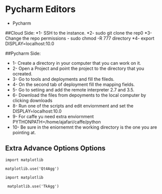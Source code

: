 # Pycharm Editors

* Pycharm


##Cloud Side:
*1- SSH to the instance.
*2- sudo git clone the rep0
*3- Change the repo permissions - sudo chmod -R 777 directory
*4- export DISPLAY=localhost:10.0

##Pycharm Side:
* 1- Create a directory in your computer that you can work on it.
* 2- Open a Project and point the project to the directory that you ocreated.
* 3- Go to tools and deployments and fill the fileds.
* 4- On the second tab of deployment fill the mapping fields.
* 5- Go to setiing and add the remote interpreter 2.7 and 3.5.
* 6- Download the files from depoyments to the local computer by clicking downloads
* 8- Run one of the scripts and edit enviornment and set the DISPLAY=localhost:10.0
* 9- For caffe yu need extra enviornment PYTHONPATH=/home/ajafari/caffe/python
* 10- Be sure in the eniornemnt the working directory is the one you are pointing at.

## Extra Advance Options Options
```
import matplotlib
```
```
matplotlib.use('Qt4Agg')
```
```
import matplotlib
```
```
 matplotlib.use('TkAgg')
 ```

